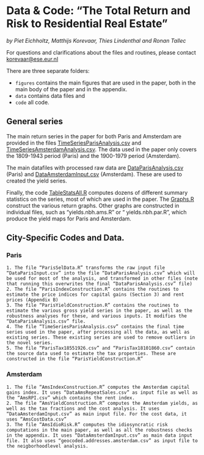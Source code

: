 # Data & Code: “The Total Return and Risk to Residential Real Estate”

_by Piet Eichholtz, Matthijs Korevaar, Thies Lindenthal and Ronan Tallec_

For questions and clarifications about the files and routines, please contact korevaar@ese.eur.nl

There are three separate folders:
* ```figures``` contains the main figures that are used in the paper, both in the main body of the paper and in the appendix.
* ```data``` contains data files and
* ```code``` all code.

## General series

The main return series in the paper for both Paris and Amsterdam are provided in the files [TimeSeriesParisAnalysis.csv](data/TimeSeriesParisAnalysis.csv) and [TimeSeriesAmsterdamAnalysis.csv](data/TimeSeriesAmsterdamAnalysis). The data used in the paper only covers the 1809-1943 period (Paris) and the 1900-1979 period (Amsterdam).

The main datafiles with processed raw data are [DataParisAnalysis.csv](data/DataParisAnalysis.csv) (Paris) and [DataAmsterdamInput.csv](data/DataAmsterdamInput.csv) (Amsterdam). These are used to created the yield series.

Finally, the code [TableStatsAll.R](code/TableStatsAll.R) computes dozens of different summary statistics on the series, most of which are used in the paper. The [Graphs.R](data/Graphs.R) construct the various return graphs. Other graphs are constructed in individual files, such as “yields.nbh.ams.R” or “ yields.nbh.par.R”, which produce the yield maps for Paris and Amsterdam.

## City-Specific Codes and Data.

### Paris

    1. The file “ParisSelData.R” transforms the raw input file “DataParisInput.csv” into the file “DataParisAnalysis.csv” which will be used for most of the analysis, and transformed in other files (note that running this overwrites the final “DataParisAnalysis.csv” file)
    2. The file “ParisIndexConstruction.R” contains the routines to estimate the price indices for capital gains (Section 3) and rent prices (Appendix B)
    3. The file “ParisYieldConstruction.R” contains the routines to estimate the various gross yield series in the paper, as well as the robustness analyses for these, and various inputs. It modifies the “DataParisAnalysis.csv” file.
    4. The file “TimeSeriesParisAnalysis.csv” contains the final time series used in the paper, after processing all the data, as well as existing series. These existing series are used to remove outliers in the novel series.
    5. The file “ParisTax18551926.csv” and “ParisTax18101860.csv” contain the source data used to estimate the tax properties. These are constructed in the file “ParisYieldConstruction.R”

### Amsterdam

    1. The file “AmsIndexConstruction.R” computes the Amsterdam capital gains index. It uses “DataAmsRepeatSales.csv” as input file as well as the “AmsRPI.csv” which contains the rent index.
    2. The file “AmsYieldConstruction.R” computes the Amsterdam yields, as well as the tax fractions and the cost analysis. It uses “DataAmsterdamInput.csv” as main input file. For the cost data, it uses “AmsCostData.csv”
    3. The file “AmsIdioRisk.R” computes the idiosyncratic risk computations in the main paper, as well as all the robustness checks in the appendix. It uses “DataAmsterdamInput.csv” as main data input file. It also uses “geocoded.addresses.amsterdam.csv” as input file to the neigborhoodlevel analysis.
